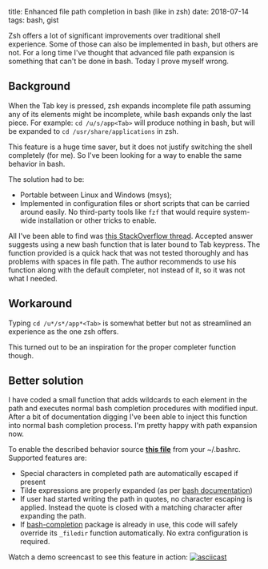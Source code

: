 title: Enhanced file path completion in bash (like in zsh)
date: 2018-07-14
tags: bash, gist

Zsh offers a lot of significant improvements over traditional shell experience.
Some of those can also be implemented in bash, but others are not. For a long
time I've thought that advanced file path expansion is something that can't be
done in bash. Today I prove myself wrong.

## Background

When the Tab key is pressed, zsh expands incomplete file path assuming any of
its elements might be incomplete, while bash expands only the last piece. For
example: `cd /u/s/app<Tab>` will produce nothing in bash, but will be expanded
to `cd /usr/share/applications` in zsh.

This feature is a huge time saver, but it does not justify switching the shell
completely (for me). So I've been looking for a way to enable the same behavior
in bash.

The solution had to be:

- Portable between Linux and Windows (msys);
- Implemented in configuration files or short scripts that can be carried
  around easily. No third-party tools like `fzf` that would require system-wide
  installation or other tricks to enable.

All I've been able to find was
[this StackOverflow thread](https://stackoverflow.com/q/25076611).
Accepted answer suggests using a new bash function that is later bound to Tab
keypress. The function provided is a quick hack that was not tested thoroughly
and has problems with spaces in file path. The author recommends to use his
function along with the default completer, not instead of it, so it was not
what I needed.

## Workaround

Typing `cd /u*/s*/app*<Tab>` is somewhat better but not as streamlined an
experience as the one zsh offers.

This turned out to be an inspiration for the proper completer function though.

## Better solution

I have coded a small function that adds wildcards to each element in the path
and executes normal bash completion procedures with modified input. After a bit
of documentation digging I've been able to inject this function into normal
bash completion process. I'm pretty happy with path expansion now.

To enable the described behavior source [**this file**][gist] from your
~/.bashrc. Supported features are:

- Special characters in completed path are automatically escaped if present
- Tilde expressions are properly expanded (as per [bash documentation])
- If user had started writing the path in quotes, no character escaping is
  applied. Instead the quote is closed with a matching character after expanding
  the path.
- If [bash-completion] package is already in use, this code will safely override
  its `_filedir` function automatically. No extra configuration is required.

Watch a demo screencast to see this feature in action:
[![asciicast](https://asciinema.org/a/0zhzOYbkF22pWLmbx1RHCYyqQ.png)](https://asciinema.org/a/0zhzOYbkF22pWLmbx1RHCYyqQ)


[bash-completion]: https://salsa.debian.org/debian/bash-completion
[bash documentation]: https://www.gnu.org/software/bash/manual/html_node/Tilde-Expansion.html
[gist]: https://gist.github.com/sio/d237dd20826013d4982f965fe2d90cbd
